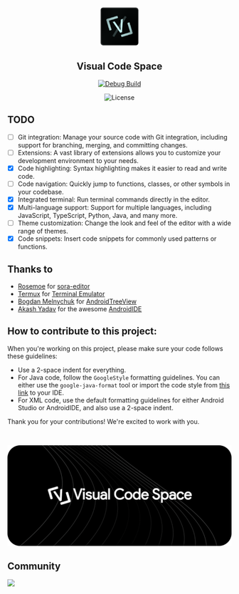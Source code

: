 <p align="center">
  <img src="./images/ic_launcher.png" alt="Visual Code Space" width="90" height="90"/>
</p>

<h2 align="center"><b>Visual Code Space</b></h2>

<div align="center">
    
[![Debug Build](https://github.com/raredeveloperofc/Visual-Code-Space/actions/workflows/debug_build.yml/badge.svg)](https://github.com/raredeveloperofc/Visual-Code-Space/actions/workflows/debug_build.yml)
</div>


<p align="center">
<!-- License -->
<img src="https://img.shields.io/badge/License-GPLv3-blue.svg" alt="License"></p>

</p>

## TODO
- [ ] Git integration: Manage your source code with Git integration, including support for branching, merging, and committing changes.
- [ ] Extensions: A vast library of extensions allows you to customize your development environment to your needs.
- [x] Code highlighting: Syntax highlighting makes it easier to read and write code.
- [ ] Code navigation: Quickly jump to functions, classes, or other symbols in your codebase.
- [X] Integrated terminal: Run terminal commands directly in the editor.
- [X] Multi-language support: Support for multiple languages, including JavaScript, TypeScript, Python, Java, and many more.
- [ ] Theme customization: Change the look and feel of the editor with a wide range of themes.
- [X] Code snippets: Insert code snippets for commonly used patterns or functions.

## Thanks to
- [Rosemoe](https://github.com/Rosemoe) for [sora-editor](https://github.com/Rosemoe/sora-editor)
- [Termux](https://github.com/termux) for [Terminal Emulator](https://github.com/termux/termux-app)
- [Bogdan Melnychuk](https://github.com/bmelnychuk) for [AndroidTreeView](https://github.com/bmelnychuk/AndroidTreeView)
- [Akash Yadav](https://github.com/itsaky) for the awesome [AndroidIDE](https://github.com/AndroidIDEOfficial/AndroidIDE)

## How to contribute to this project:

When you're working on this project, please make sure your code follows these guidelines:

- Use a 2-space indent for everything.
- For Java code, follow the `GoogleStyle` formatting guidelines. You can either use the `google-java-format` tool or import the code style from [this link](https://raw.githubusercontent.com/google/styleguide/gh-pages/intellij-java-google-style.xml) to your IDE.
- For XML code, use the default formatting guidelines for either Android Studio or AndroidIDE, and also use a 2-space indent.

Thank you for your contributions! We're excited to work with you.

<br>

![Banner](./images/banner.png "app_banner")

## Community
[![](https://dcbadge.vercel.app/api/server/4uTBTZeAgS)](https://discord.gg/4uTBTZeAgS)
